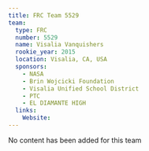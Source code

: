 ```yaml
---
title: FRC Team 5529
team:
  type: FRC
  number: 5529
  name: Visalia Vanquishers
  rookie_year: 2015
  location: Visalia, CA, USA
  sponsors:
    - NASA
    - Brin Wojcicki Foundation
    - Visalia Unified School District
    - PTC
    - EL DIAMANTE HIGH
  links:
    Website: 
---
```

No content has been added for this team